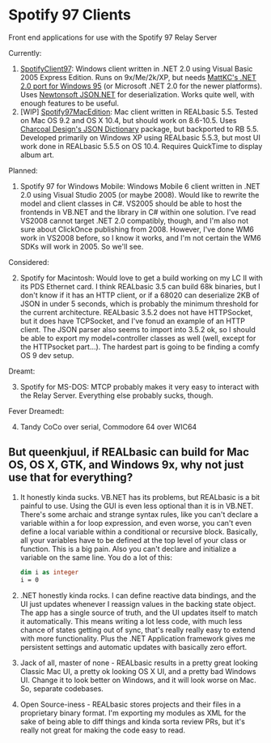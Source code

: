# Spotify 97 Clients

Front end applications for use with the Spotify 97 Relay Server

Currently:

1. [SpotifyClient97](./SpotifyClient97/README.md): Windows client written in .NET 2.0 using Visual Basic 2005 Express Edition. Runs on 9x/Me/2k/XP, but needs [MattKC's .NET 2.0 port for Windows 95](https://github.com/mattkc/dotnet9x) (or Microsoft .NET 2.0 for the newer platforms). Uses [Newtonsoft JSON.NET](https://newtonsoft.com/json) for deserialization. Works quite well, with enough features to be useful.
2. [WIP] [Spotify97MacEdition](./Spotify97MacEdition/README.md): Mac client written in REALbasic 5.5. Tested on Mac OS 9.2 and OS X 10.4, but should work on 8.6-10.5. Uses [Charcoal Design's JSON Dictionary](http://www.charcoaldesign.co.uk/source/realbasic) package, but backported to RB 5.5. Developed primarily on Windows XP using REALbasic 5.5.3, but most UI work done in REALbasic 5.5.5 on OS 10.4. Requires QuickTime to display album art.

Planned:

1. Spotify 97 for Windows Mobile: Windows Mobile 6 client written in .NET 2.0 using Visual Studio 2005 (or maybe 2008). Would like to rewrite the model and client classes in C#. VS2005 should be able to host the frontends in VB.NET and the library in C# within one solution. I've read VS2008 cannot target .NET 2.0 compatibly, though, and I'm also not sure about ClickOnce publishing from 2008. However, I've done WM6 work in VS2008 before, so I know it works, and I'm not certain the WM6 SDKs will work in 2005. So we'll see.

Considered:

2. Spotify for Macintosh: Would love to get a build working on my LC II with its PDS Ethernet card. I think REALbasic 3.5 can build 68k binaries, but I don't know if it has an HTTP client, or if a 68020 can deserialize 2KB of JSON in under 5 seconds, which is probably the minimum threshold for the current architecture. REALbasic 3.5.2 does not have HTTPSocket, but it does have TCPSocket, and I've fonud an example of an HTTP client. The JSON parser also seems to import into 3.5.2 ok, so I should be able to export my model+controller classes as well (well, except for the HTTPsocket part...). The hardest part is going to be finding a comfy OS 9 dev setup.

Dreamt:

3. Spotify for MS-DOS: MTCP probably makes it very easy to interact with the Relay Server. Everything else probably sucks, though.

Fever Dreamedt:

4. Tandy CoCo over serial, Commodore 64 over WIC64

## But queenkjuul, if REALbasic can build for Mac OS, OS X, GTK, and  Windows 9x, why not just use that for everything?

1. It honestly kinda sucks. VB.NET has its problems, but REALbasic is a bit painful to use. Using the GUI is even less optional than it is in VB.NET. There's some archaic and strange syntax rules, like you can't declare a variable within a for loop expression, and even worse, you can't even define a local variable within a conditional or recursive block. Basically, all your variables have to be defined at the top level of your class or function. This is a big pain. Also you can't declare and initialize a variable on the same line. You do a lot of this:

   ```vb
   dim i as integer
   i = 0
   ```

2. .NET honestly kinda rocks. I can define reactive data bindings, and the UI just updates whenever I reassign values in the backing state object. The app has a single source of truth, and the UI updates itself to match it automatically. This means writing a lot less code, with much less chance of states getting out of sync, that's really really easy to extend with more functionality. Plus the .NET Application framework gives me persistent settings and automatic updates with basically zero effort.
3. Jack of all, master of none - REALbasic results in a pretty great looking Classic Mac UI, a pretty ok looking OS X UI, and a pretty bad Windows UI. Change it to look better on Windows, and it will look worse on Mac. So, separate codebases.
4. Open Source-iness - REALbasic stores projects and their files in a proprietary binary format. I'm exporting my modules as XML for the sake of being able to diff things and kinda sorta review PRs, but it's really not great for making the code easy to read.
